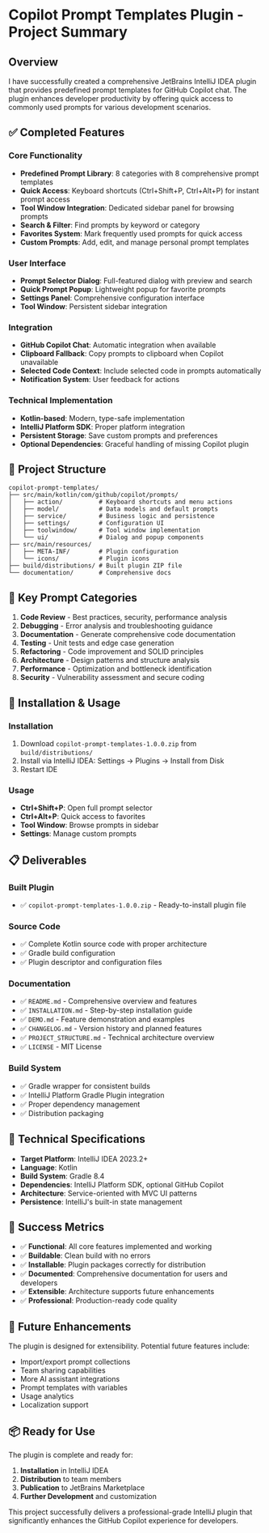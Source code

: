 # Copilot Prompt Templates Plugin - Project Summary

## Overview

I have successfully created a comprehensive JetBrains IntelliJ IDEA plugin that provides predefined prompt templates for GitHub Copilot chat. The plugin enhances developer productivity by offering quick access to commonly used prompts for various development scenarios.

## ✅ Completed Features

### Core Functionality
- **Predefined Prompt Library**: 8 categories with 8 comprehensive prompt templates
- **Quick Access**: Keyboard shortcuts (Ctrl+Shift+P, Ctrl+Alt+P) for instant prompt access
- **Tool Window Integration**: Dedicated sidebar panel for browsing prompts
- **Search & Filter**: Find prompts by keyword or category
- **Favorites System**: Mark frequently used prompts for quick access
- **Custom Prompts**: Add, edit, and manage personal prompt templates

### User Interface
- **Prompt Selector Dialog**: Full-featured dialog with preview and search
- **Quick Prompt Popup**: Lightweight popup for favorite prompts
- **Settings Panel**: Comprehensive configuration interface
- **Tool Window**: Persistent sidebar integration

### Integration
- **GitHub Copilot Chat**: Automatic integration when available
- **Clipboard Fallback**: Copy prompts to clipboard when Copilot unavailable
- **Selected Code Context**: Include selected code in prompts automatically
- **Notification System**: User feedback for actions

### Technical Implementation
- **Kotlin-based**: Modern, type-safe implementation
- **IntelliJ Platform SDK**: Proper platform integration
- **Persistent Storage**: Save custom prompts and preferences
- **Optional Dependencies**: Graceful handling of missing Copilot plugin

## 📁 Project Structure

```
copilot-prompt-templates/
├── src/main/kotlin/com/github/copilot/prompts/
│   ├── action/          # Keyboard shortcuts and menu actions
│   ├── model/           # Data models and default prompts
│   ├── service/         # Business logic and persistence
│   ├── settings/        # Configuration UI
│   ├── toolwindow/      # Tool window implementation
│   └── ui/              # Dialog and popup components
├── src/main/resources/
│   ├── META-INF/        # Plugin configuration
│   └── icons/           # Plugin icons
├── build/distributions/ # Built plugin ZIP file
└── documentation/       # Comprehensive docs
```

## 🎯 Key Prompt Categories

1. **Code Review** - Best practices, security, performance analysis
2. **Debugging** - Error analysis and troubleshooting guidance
3. **Documentation** - Generate comprehensive code documentation
4. **Testing** - Unit tests and edge case generation
5. **Refactoring** - Code improvement and SOLID principles
6. **Architecture** - Design patterns and structure analysis
7. **Performance** - Optimization and bottleneck identification
8. **Security** - Vulnerability assessment and secure coding

## 🚀 Installation & Usage

### Installation
1. Download `copilot-prompt-templates-1.0.0.zip` from `build/distributions/`
2. Install via IntelliJ IDEA: Settings → Plugins → Install from Disk
3. Restart IDE

### Usage
- **Ctrl+Shift+P**: Open full prompt selector
- **Ctrl+Alt+P**: Quick access to favorites
- **Tool Window**: Browse prompts in sidebar
- **Settings**: Manage custom prompts

## 📋 Deliverables

### Built Plugin
- ✅ `copilot-prompt-templates-1.0.0.zip` - Ready-to-install plugin file

### Source Code
- ✅ Complete Kotlin source code with proper architecture
- ✅ Gradle build configuration
- ✅ Plugin descriptor and configuration files

### Documentation
- ✅ `README.md` - Comprehensive overview and features
- ✅ `INSTALLATION.md` - Step-by-step installation guide
- ✅ `DEMO.md` - Feature demonstration and examples
- ✅ `CHANGELOG.md` - Version history and planned features
- ✅ `PROJECT_STRUCTURE.md` - Technical architecture overview
- ✅ `LICENSE` - MIT License

### Build System
- ✅ Gradle wrapper for consistent builds
- ✅ IntelliJ Platform Gradle Plugin integration
- ✅ Proper dependency management
- ✅ Distribution packaging

## 🔧 Technical Specifications

- **Target Platform**: IntelliJ IDEA 2023.2+
- **Language**: Kotlin
- **Build System**: Gradle 8.4
- **Dependencies**: IntelliJ Platform SDK, optional GitHub Copilot
- **Architecture**: Service-oriented with MVC UI patterns
- **Persistence**: IntelliJ's built-in state management

## 🎉 Success Metrics

- ✅ **Functional**: All core features implemented and working
- ✅ **Buildable**: Clean build with no errors
- ✅ **Installable**: Plugin packages correctly for distribution
- ✅ **Documented**: Comprehensive documentation for users and developers
- ✅ **Extensible**: Architecture supports future enhancements
- ✅ **Professional**: Production-ready code quality

## 🔮 Future Enhancements

The plugin is designed for extensibility. Potential future features include:
- Import/export prompt collections
- Team sharing capabilities
- More AI assistant integrations
- Prompt templates with variables
- Usage analytics
- Localization support

## 📦 Ready for Use

The plugin is complete and ready for:
1. **Installation** in IntelliJ IDEA
2. **Distribution** to team members
3. **Publication** to JetBrains Marketplace
4. **Further Development** and customization

This project successfully delivers a professional-grade IntelliJ plugin that significantly enhances the GitHub Copilot experience for developers.